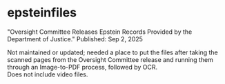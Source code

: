 # epsteinfiles
"Oversight Committee Releases Epstein Records Provided by the Department of Justice." Published: Sep 2, 2025

Not maintained or updated; needed a place to put the files after taking the scanned pages from the Oversight Committee release and running them through an Image-to-PDF process, followed by OCR. <br>
Does not include video files.
